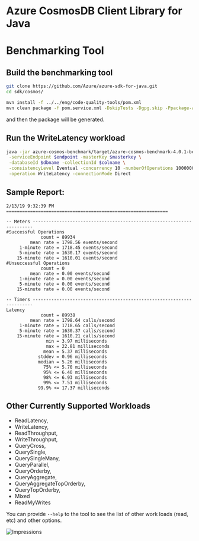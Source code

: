 # Azure CosmosDB Client Library for Java

# Benchmarking Tool

## Build the benchmarking tool

```bash
git clone https://github.com/Azure/azure-sdk-for-java.git
cd sdk/cosmos/

mvn install -f ../../eng/code-quality-tools/pom.xml
mvn clean package -f pom.service.xml -DskipTests -Dgpg.skip -Ppackage-assembly
```

and then the package will be generated. 

## Run the WriteLatency workload

```bash
java -jar azure-cosmos-benchmark/target/azure-cosmos-benchmark-4.0.1-beta.1-jar-with-dependencies.jar \
 -serviceEndpoint $endpoint -masterKey $masterkey \
 -databaseId $dbname -collectionId $colname \
 -consistencyLevel Eventual -concurrency 10 -numberOfOperations 1000000 \
 -operation WriteLatency -connectionMode Direct
```

## Sample Report:

```
2/13/19 9:32:39 PM =============================================================

-- Meters ----------------------------------------------------------------------
#Successful Operations
             count = 89934
         mean rate = 1798.56 events/second
     1-minute rate = 1718.45 events/second
     5-minute rate = 1630.17 events/second
    15-minute rate = 1610.01 events/second
#Unsuccessful Operations
             count = 0
         mean rate = 0.00 events/second
     1-minute rate = 0.00 events/second
     5-minute rate = 0.00 events/second
    15-minute rate = 0.00 events/second

-- Timers ----------------------------------------------------------------------
Latency
             count = 89938
         mean rate = 1798.64 calls/second
     1-minute rate = 1718.65 calls/second
     5-minute rate = 1630.37 calls/second
    15-minute rate = 1610.21 calls/second
               min = 3.97 milliseconds
               max = 22.81 milliseconds
              mean = 5.37 milliseconds
            stddev = 0.96 milliseconds
            median = 5.26 milliseconds
              75% <= 5.70 milliseconds
              95% <= 6.40 milliseconds
              98% <= 6.93 milliseconds
              99% <= 7.51 milliseconds
            99.9% <= 17.37 milliseconds
```

## Other Currently Supported Workloads

* ReadLatency, 
* WriteLatency, 
* ReadThroughput, 
* WriteThroughput, 
* QueryCross, 
* QuerySingle, 
* QuerySingleMany, 
* QueryParallel, 
* QueryOrderby, 
* QueryAggregate, 
* QueryAggregateTopOrderby, 
* QueryTopOrderby, 
* Mixed
* ReadMyWrites


You can provide ``--help`` to the tool to see the list of other work loads (read, etc) and other options. 



![Impressions](https://azure-sdk-impressions.azurewebsites.net/api/impressions/azure-sdk-for-java%2Fsdk%2Fcosmos%2Fmicrosoft-azure-cosmos-benchmark%2FREADME.png)
